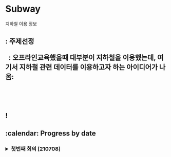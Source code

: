 # Subway
지하철 이용 정보

<h2> : 주제선정</p>
&nbsp; : 오프라인교육했을때 대부분이 지하철을 이용했는데, 여기서 지하철 관련 데이터를 이용하고자 하는 아이디어가 나옴:</p>
</p>	


<br><br><br>!

<!-- 날짜별 진행과정-->
<h2> :calendar: Progress by date
&nbsp;&nbsp;&nbsp;<h3><details><summary> 첫번째 회의 [210708] </summary></p>
&nbsp;&nbsp;&nbsp;1. 아이디어 활용방안 논의 및 결정 : </p>
&nbsp;&nbsp;&nbsp;&nbsp;&nbsp;- 코로나로 인한 평일과 주말의 유동인구차이 분석</p>
&nbsp;&nbsp;&nbsp;&nbsp;&nbsp;- 지하철 칸의 혼잡도 분석</p>
&nbsp;&nbsp;&nbsp;&nbsp;&nbsp;- 1호선의 어르신들이 많은거같은데 기분탓일까? 분석</p>
&nbsp;&nbsp;&nbsp;&nbsp;&nbsp;- 월별로 특히 사람이 많이 몰리는 곳(12월의 명동 같은...)을 피할 수 있도록 유동인구 분석</p>
&nbsp;&nbsp;&nbsp;&nbsp;&nbsp;- 시간대별 이용자수 분석</p>
&nbsp;&nbsp;&nbsp;&nbsp;&nbsp;- 늦은시간에 승차인이 많은 곳 = 서울내 핫플인증인것같은데 이를 분석</p>
&nbsp;&nbsp;&nbsp;&nbsp;&nbsp; 여기서 '1호선의 어르신들이 많은거같은데 기분탓일까? 분석' 아이디어와 '월별로 특히 사람이 많이 몰리는 곳(12월의 명동 같은...)을 피할 수 있도록 유동인구 분석' 아이디어 채택</p>
&nbsp;&nbsp;&nbsp;2. 데이터 수집 </p>
&nbsp;&nbsp;&nbsp;&nbsp;&nbsp;- 티머니 사이트 지하철 데이터 - https://www.t-money.co.kr/ncs/pct/ugd/ReadTrcrStstList.dev;jsessionid=H5SkfKE0ckd3Faql1OL6Kg2ddeCpmp6JvU5HdmdScaPWLdhNJo3s0jc0rSpfTiN1.czzw01ip_servlet_tmyweb</p>
&nbsp;&nbsp;&nbsp;&nbsp;&nbsp;- 202101~202105 지하철 호선별 역별 이용자수 - http://data.seoul.go.kr/dataList/OA-12914/S/1/datasetView.do</p>
&nbsp;&nbsp;&nbsp;&nbsp;&nbsp;- 전철 지하철 2019 요일별 승하차 총합 데이터 - https://gits.gg.go.kr/gtdb/web/trafficDb/railRoad/TransitSWPass.do</p>


&nbsp;&nbsp;&nbsp;<h3><details><summary> 두번째 회의 [210710] </summary></p>
&nbsp;&nbsp;&nbsp;1. 페이지 구상 아이디어 회의 </p>
&nbsp;&nbsp;&nbsp;2. 사용할 기술셋 결정</p>
&nbsp;&nbsp;&nbsp;&nbsp;&nbsp;- 판다스</p>
&nbsp;&nbsp;&nbsp;&nbsp;&nbsp;- html</p>
&nbsp;&nbsp;&nbsp;&nbsp;&nbsp;- chart</p>
&nbsp;&nbsp;&nbsp;3. 각자 역할 분담</p>
&nbsp;&nbsp;&nbsp;&nbsp;&nbsp;- 태영 : 티머니 데이터(무임승차 표) 정제(1명) > 일단 1달만 테스트 > 호선별로 분류하고 차트를 그려서 무임승차 수가 많은 역을 따로 빼서 분석</p>
&nbsp;&nbsp;&nbsp;&nbsp;&nbsp;- 재선, 유경, 선영 : 티머니 월별 총 승차수 데이터 정제 -> 전체호선(X), 호선 후보 : 1~5호선 -> 티머니 사이트에서 2020(코로나)1월 ~ 12월(3명) > 4개월분
	> 재선(1~4), 유경(5~8), 선영(9~12) > 공통 데이터 프레임 정하기 > 월요일에 회의전까지 차트 1개씩은 그려보고 공통 데이터프레임 생각해오기</p>

&nbsp;&nbsp;&nbsp;<h3><details><summary> 세번째 회의 [210713] </summary></p>
&nbsp;&nbsp;&nbsp;1. 중간점검 </p>
&nbsp;&nbsp;&nbsp;2. 추가 역할 분담</p>
&nbsp;&nbsp;&nbsp;&nbsp;&nbsp;- 태영 :  무임승차 표 스스로 작품완성</p>
&nbsp;&nbsp;&nbsp;&nbsp;&nbsp;- 재선 : 월별 데이터(데이터 정제(1~12) > 45호선)</p>

&nbsp;&nbsp;&nbsp;&nbsp;&nbsp;- 유경 : 월별 데이터(데이터 정제(1~12) > 123호선)</p>
&nbsp;&nbsp;&nbsp;&nbsp;&nbsp;- 선영 : 시간별 이용현황 다중 선택지로 user가 선택할 수 있도록</p>

</details> 


&nbsp;&nbsp;&nbsp;<h3><details><summary> 네번째 및 마지막 회의 [210716, 210717] </summary></p>
&nbsp;&nbsp;&nbsp;1. 각자 만든것 합치기</p>
&nbsp;&nbsp;&nbsp;2. html연결 문제 해결</p>

</details>

<br><br><br>
